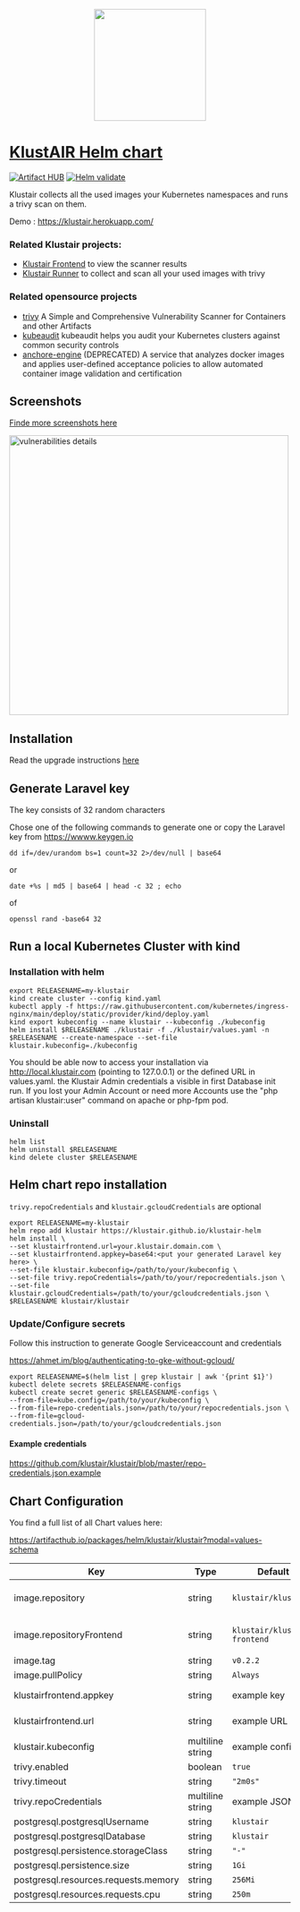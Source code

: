 <p align="center"><img src="https://raw.githubusercontent.com/klustair/klustair-frontend/master/docs/img/klustair.png" width="200"></p>

# <a href='https://github.com/klustair/klustair'>KlustAIR Helm chart</a>
[![Artifact HUB](https://img.shields.io/endpoint?url=https://artifacthub.io/badge/repository/klustair)](https://artifacthub.io/packages/search?repo=klustair)
[![Helm validate](https://github.com/klustair/klustair-helm/actions/workflows/helm.yml/badge.svg?branch=main)](https://github.com/klustair/klustair-helm/actions/workflows/helm.yml)

Klustair collects all the used images your Kubernetes namespaces and runs a trivy scan on them. 

Demo : https://klustair.herokuapp.com/ 

### Related Klustair projects: 
- <a href="https://github.com/klustair/klustair-frontend">Klustair Frontend</a> to view the scanner results
- <a href="https://github.com/klustair/klustair">Klustair Runner</a> to collect and scan all your used images with trivy

### Related opensource projects
- <a href="https://github.com/aquasecurity/trivy">trivy</a> A Simple and Comprehensive Vulnerability Scanner for Containers and other Artifacts
- <a href="https://github.com/Shopify/kubeaudit">kubeaudit</a> kubeaudit helps you audit your Kubernetes clusters against common security controls
- <a href="https://github.com/anchore/anchore-engine">anchore-engine</a> (DEPRECATED) A service that analyzes docker images and applies user-defined acceptance policies to allow automated container image validation and certification

## Screenshots
<a href="https://github.com/klustair/klustair-frontend/blob/master/docs/screenshots/0.3.0/SCREENSHOTS.md">Finde more screenshots here</a>

<img src="https://raw.githubusercontent.com/klustair/klustair-frontend/master/docs/screenshots/0.3.0/vulnerabilities.details.png" width="500" alt="vulnerabilities details">


## Installation

Read the upgrade instructions [here](../UPGRADE.md)

## Generate Laravel key
The key consists of 32 random characters

Chose one of the following commands to generate one or copy the Laravel key from https://wwww.keygen.io
```
dd if=/dev/urandom bs=1 count=32 2>/dev/null | base64
```
or
```
date +%s | md5 | base64 | head -c 32 ; echo
```
of
```
openssl rand -base64 32
```

## Run a local Kubernetes Cluster with kind

### Installation with helm
```
export RELEASENAME=my-klustair
kind create cluster --config kind.yaml
kubectl apply -f https://raw.githubusercontent.com/kubernetes/ingress-nginx/main/deploy/static/provider/kind/deploy.yaml
kind export kubeconfig --name klustair --kubeconfig ./kubeconfig
helm install $RELEASENAME ./klustair -f ./klustair/values.yaml -n $RELEASENAME --create-namespace --set-file klustair.kubeconfig=./kubeconfig
```

You should be able now to access your installation via http://local.klustair.com (pointing to 127.0.0.1) or the defined URL in values.yaml. 
the Klustair Admin credentials a visible in first Database init run. If you lost your Admin Account or need more Accounts use the "php artisan klustair:user" command on apache or php-fpm pod.  

### Uninstall
```
helm list 
helm uninstall $RELEASENAME
kind delete cluster $RELEASENAME
```


## Helm chart repo installation
`trivy.repoCredentials` and `klustair.gcloudCredentials` are optional

```
export RELEASENAME=my-klustair
helm repo add klustair https://klustair.github.io/klustair-helm
helm install \
--set klustairfrontend.url=your.klustair.domain.com \
--set klustairfrontend.appkey=base64:<put your generated Laravel key here> \
--set-file klustair.kubeconfig=/path/to/your/kubeconfig \
--set-file trivy.repoCredentials=/path/to/your/repocredentials.json \
--set-file klustair.gcloudCredentials=/path/to/your/gcloudcredentials.json \
$RELEASENAME klustair/klustair 
```

### Update/Configure secrets
Follow this instruction to generate Google Serviceaccount and credentials

https://ahmet.im/blog/authenticating-to-gke-without-gcloud/


```
export RELEASENAME=$(helm list | grep klustair | awk '{print $1}')
kubectl delete secrets $RELEASENAME-configs
kubectl create secret generic $RELEASENAME-configs \
--from-file=kube.config=/path/to/your/kubeconfig \
--from-file=repo-credentials.json=/path/to/your/repocredentials.json \
--from-file=gcloud-credentials.json=/path/to/your/gcloudcredentials.json
```
#### Example credentials
https://github.com/klustair/klustair/blob/master/repo-credentials.json.example

## Chart Configuration
You find a full list of all Chart values here: 

https://artifacthub.io/packages/helm/klustair/klustair?modal=values-schema 


| Key                                    | Type             | Default             | Description  |
|----------------------------------------|------------------|---------------------|--------------|
| image.repository                       | string           | `klustair/klustair` | repository of the klustiar runner |
| image.repositoryFrontend               | string           | `klustair/klustair-frontend` | repository of the klustair frontend |
| image.tag                              | string           | `v0.2.2`            |              |
| image.pullPolicy                       | string           | `Always`            |              |
| klustairfrontend.appkey                | string           | example key         | Laravel App Key |
| klustairfrontend.url                   | string           | example URL         | Frontend URL |
| klustair.kubeconfig                    | multiline string | example config      | kubectl configuration |
| trivy.enabled                          | boolean          | `true`              |              |
| trivy.timeout                          | string           | `"2m0s"`            |              |
| trivy.repoCredentials                  | multiline string | example JSON        |              |
| postgresql.postgresqlUsername          | string           | `klustair`          |              |
| postgresql.postgresqlDatabase          | string           | `klustair`          |              |
| postgresql.persistence.storageClass    | string           | `"-"`               |              |
| postgresql.persistence.size            | string           | `1Gi`               |              |
| postgresql.resources.requests.memory   | string           | `256Mi`             |              |
| postgresql.resources.requests.cpu      | string           | `250m`              |              |

